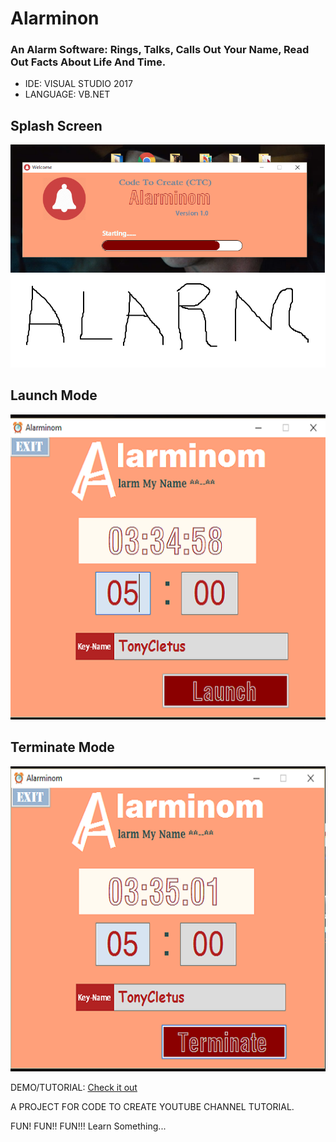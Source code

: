 # Alarminon
<h3>An Alarm Software:  Rings, Talks, Calls Out Your Name, Read Out Facts About Life And Time.</h3>

<ul>
<li>IDE: VISUAL STUDIO 2017</li>
<li>LANGUAGE: VB.NET</li>
</ul>


<h2>Splash Screen</h2>
<img src="3.png">

<h2>Launch Mode</h2>
<img src="2.png">

<h2>Terminate Mode</h2>
<img src="4.png">



DEMO/TUTORIAL: <a href="https://www.youtube.com/watch?v=bEFLw-nRMC0&t=10s" target=_blank>Check it out</a>
<p>A PROJECT FOR CODE TO CREATE YOUTUBE CHANNEL TUTORIAL.</p>
<p>FUN! FUN!! FUN!!! Learn Something... </p>
